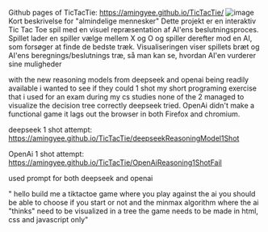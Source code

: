 Github pages of TicTacTie: https://amingyee.github.io/TicTacTie/
![image](https://github.com/AmingYee/TicTacTie/assets/113171179/e4f3594d-7b54-46a4-9304-308714f36c1e)
Kort beskrivelse for "almindelige mennesker"
Dette projekt er en interaktiv Tic Tac Toe spil med en visuel repræsentation af AI'ens 
beslutningsproces. Spillet lader en spiller vælge mellem X og O og spiller derefter mod en AI, som 
forsøger at finde de bedste træk. Visualiseringen viser spillets bræt og AI'ens beregnings/beslutnings
træ, så man kan se, hvordan AI'en vurderer sine muligheder

with the new reasoning models from deepseek and openai being readily available i wanted to see if they 
could 1 shot my short programing exercise that i used for an exam during my cs studies none of the 2 managed to visualize the decision tree correctly
deepseek tried. OpenAi didn't make a functional game it lags out the browser in both Firefox and chromium.

deepseek 1 shot attempt: https://amingyee.github.io/TicTacTie/deepseekReasoningModel1Shot


OpenAi 1 shot attempt: https://amingyee.github.io/TicTacTie/OpenAiReasoning1ShotFail


used prompt for both deepseek and openai

"
hello build me a tiktactoe game where you play against the ai you should be able to choose if you start or not and the minmax algorithm where the ai "thinks" need to be visualized in a tree the game needs to be made in html, css and javascript only"
